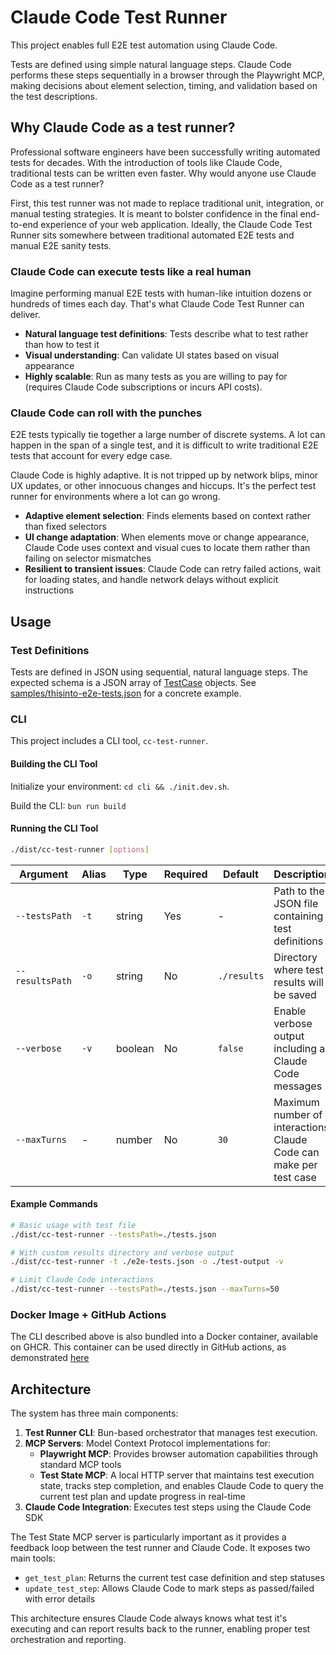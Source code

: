 # Claude Code Test Runner

This project enables full E2E test automation using Claude Code.

Tests are defined using simple natural language steps.
Claude Code performs these steps sequentially in a browser through the Playwright MCP,
making decisions about element selection, timing,
and validation based on the test descriptions.

## Why Claude Code as a test runner?

Professional software engineers have been successfully writing automated tests for decades.
With the introduction of tools like Claude Code, traditional tests can be written even faster.
Why would anyone use Claude Code as a test runner?

First, this test runner was not made to replace traditional unit, integration, or manual testing strategies.
It is meant to bolster confidence in the final end-to-end experience of your web application.
Ideally, the Claude Code Test Runner sits somewhere between traditional automated E2E tests
and manual E2E sanity tests.

### Claude Code can execute tests like a real human

Imagine performing manual E2E tests with human-like intuition dozens or hundreds of times each day. That's what Claude Code Test Runner can deliver.

- **Natural language test definitions**: Tests describe what to test rather than how to test it
- **Visual understanding**: Can validate UI states based on visual appearance
- **Highly scalable**: Run as many tests as you are willing to pay for (requires Claude Code subscriptions or incurs API costs).

### Claude Code can roll with the punches

E2E tests typically tie together a large number of discrete systems.
A lot can happen in the span of a single test,
and it is difficult to write traditional E2E tests that account for every edge case. 

Claude Code is highly adaptive. It is not tripped up by network blips, minor UX updates, 
or other innocuous changes and hiccups. It's the perfect test runner for environments
where a lot can go wrong.

- **Adaptive element selection**: Finds elements based on context rather than fixed selectors
- **UI change adaptation**: When elements move or change appearance, Claude Code uses context and visual cues to locate them rather than failing on selector mismatches
- **Resilient to transient issues**: Claude Code can retry failed actions, wait for loading states, and handle network delays without explicit instructions

## Usage

### Test Definitions

Tests are defined in JSON using sequential, natural language steps.
The expected schema is a JSON array of [TestCase](cli/src/types/test-case.ts) objects.
See [samples/thisinto-e2e-tests.json](samples/thisinto-e2e-tests.json) for a concrete example.

### CLI

This project includes a CLI tool, `cc-test-runner`.

#### Building the CLI Tool

Initialize your environment: `cd cli && ./init.dev.sh`.

Build the CLI: `bun run build`

#### Running the CLI Tool

```bash
./dist/cc-test-runner [options]
```

| Argument | Alias | Type | Required | Default | Description |
|----------|-------|------|----------|---------|-------------|
| `--testsPath` | `-t` | string | Yes | - | Path to the JSON file containing test definitions |
| `--resultsPath` | `-o` | string | No | `./results` | Directory where test results will be saved |
| `--verbose` | `-v` | boolean | No | `false` | Enable verbose output including all Claude Code messages |
| `--maxTurns` | - | number | No | `30` | Maximum number of interactions Claude Code can make per test case |

#### Example Commands

```bash
# Basic usage with test file
./dist/cc-test-runner --testsPath=./tests.json

# With custom results directory and verbose output
./dist/cc-test-runner -t ./e2e-tests.json -o ./test-output -v

# Limit Claude Code interactions
./dist/cc-test-runner --testsPath=./tests.json --maxTurns=50
```

### Docker Image + GitHub Actions

The CLI described above is also bundled into a Docker container, available on GHCR.
This container can be used directly in GitHub actions, as demonstrated [here](.github/workflows/sample-tests-action.yml)

## Architecture

The system has three main components:

1. **Test Runner CLI**: Bun-based orchestrator that manages test execution.
2. **MCP Servers**: Model Context Protocol implementations for:
   - **Playwright MCP**: Provides browser automation capabilities through standard MCP tools
   - **Test State MCP**: A local HTTP server that maintains test execution state, tracks step completion, and enables Claude Code to query the current test plan and update progress in real-time
3. **Claude Code Integration**: Executes test steps using the Claude Code SDK

The Test State MCP server is particularly important as it provides a feedback loop between the test runner and Claude Code. 
It exposes two main tools:
- `get_test_plan`: Returns the current test case definition and step statuses
- `update_test_step`: Allows Claude Code to mark steps as passed/failed with error details

This architecture ensures Claude Code always knows what test it's executing and can report results back to the runner, 
enabling proper test orchestration and reporting.
